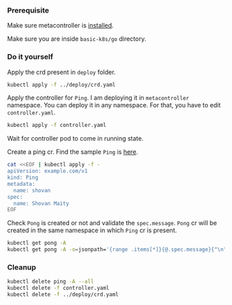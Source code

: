 ### Prerequisite

Make sure metacontroller is [installed](https://github.com/shovanmaity/metacontroller-by-example/tree/master/metacontroller).

Make sure you are inside `basic-k8s/go` directory.

### Do it yourself

Apply the crd present in `deploy` folder.
```bash
kubectl apply -f ../deploy/crd.yaml
```

Apply the controller for `Ping`. I am deploying it in `metacontroller` namespace. You can deploy it in any namespace. For that, you have to edit `controller.yaml`.
```bash
kubectl apply -f controller.yaml
```

Wait for controller pod to come in running state.

Create a ping cr. Find the sample `Ping` is [here](https://github.com/shovanmaity/metacontroller-by-example/blob/master/basic-k8s/deploy/ping.yaml).
```bash
cat <<EOF | kubectl apply -f -
apiVersion: example.com/v1
kind: Ping
metadata:
  name: shovan
spec:
  name: Shovan Maity
EOF
```

Check `Pong` is created or not and validate the `spec.message`. `Pong` cr will be created in the same namespace in which `Ping` cr is present.
```bash
kubectl get pong -A
kubectl get pong -A -o=jsonpath='{range .items[*]}{@.spec.message}{"\n"}{end}'
```

### Cleanup

```bash
kubectl delete ping -A --all
kubectl delete -f controller.yaml
kubectl delete -f ../deploy/crd.yaml
```
